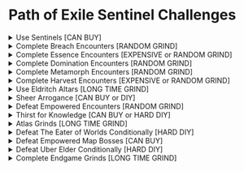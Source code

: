 # Path of Exile Sentinel Challenges

<details>
  <summary>Use Sentinels [CAN BUY]</summary>
  
- [ ] Ancient Pandemonium Sentinel
- [ ] Primeval Stalker Sentinel
- [ ] Ancient Stalker Sentinel
- [ ] Primeval Apex Sentinel
</details>

<details>
  <summary>Complete Breach Encounters [RANDOM GRIND]</summary>
  
 - [ ] Complete Breaches (29/100)
 - [ ] Defeat Chayula, Who Dreamt outside of its Domain
 - [ ] Defeat Xesht-Ula, the Open Hand
 - [ ] Complete a Flawless Breachstone	
</details>

<details>
  <summary>Complete Essence Encounters [EXPENSIVE or RANDOM GRIND]</summary>
  
 - [x] Crack open Essence Monoliths (150/150)
 - [ ] Defeat an Essence Monster which has at least 4 Rare Modifiers																					
 - [x] Defeat an Essence Monster that has 8 Essences in an area level of 80 or higher																	
 - [ ] Defeat an Essence Monster that has at least 2 of the following Essences: Hysteria, Horror, Delirium, Insanity
</details>

<details>
  <summary>Complete Domination Encounters [RANDOM GRIND]</summary>
  
 - [ ] Map Boss											
 - [ ] Breach Boss in the Wild							
 - [ ] Essence Monster									
 - [ ] Metamorph										
 - [ ] Delirium Boss									
 - [ ] Shaper or Elder Guardian	
</details>

<details>
  <summary>Complete Metamorph Encounters [RANDOM GRIND]</summary>
  
 - [ ] Defeat a Metamorph which is comprised of five Unique body parts									
 - [ ] Defeat a Metamorph which has 5 different Rare modifiers											
 - [ ] Defeat a Metamorph and a Rogue Metamorph within five seconds of one another						
 - [ ] Defeat a Metamorph in Tane's Laboratory
</details>

<details>
  <summary>Complete Harvest Encounters [EXPENSIVE or RANDOM GRIND]</summary>
  
 - [x] Defeat a Harvest Boss																			
 - [x] Harvest the Heart of the Grove																	
 - [ ] Sacrifice a stack of at least four Divination Cards and receive double that amount back			
 - [x] Harvest at least 7 Crops in a single Sacred Grove	
</details>

<details>
  <summary>Use Eldritch Altars [LONG TIME GRIND]</summary>
  
 - [ ] Activate Searing Exarch Altars with Wrath of the Cosmos allocated (107/250)
 - [ ] Activate Eater of Worlds Altars with Eldritch Gaze allocated (0/250)
 - [ ] Defeat a Tier 16 Map Boss in a Rare Map after having activated at least 6 Searing Exarch Altars in an area with Wrath of the Cosmos allocated
 - [ ] Defeat a Tier 16 Map Boss in a Rare Map after having activated at least 4 Eater of Worlds Altars which have modifiers that affect the Map Boss with Eldritch Gaze allocated
</details>

<details>
  <summary>Sheer Arrogance [CAN BUY or DIY]</summary>
  
 - [x] Writhing Invitation
 - [ ] Screaming Invitation   
 - [x] Polaric Invitation
 - [x] Incandescent Invitation
 - [x] Maven's Invitation: The Formed
 - [x] Maven's Invitation: The Twisted
 - [ ] Maven's Invitation: The Forgotten 
 - [ ] Maven's Invitation: The Hidden    
 - [ ] Maven's Invitation: The Feared
 - [x] Maven's Invitation: The Elderslayers
</details>

<details>
  <summary>Defeat Empowered Encounters [RANDOM GRIND]</summary>
  
 - [x] Defeat a Map Boss while it has at least 50 Empowerment in an area of level 80 or higher
 - [x] Defeat a Delirium Boss while it has at least 50 Empowerment in an area of level 80 or higher              
 - [ ] Defeat a Breach Boss in its domain while it has at least 50 Empowerment in an area of level 80 or higher  
 - [x] Defeat a Metamorph while it has at least 50 Empowerment in an area of level 80 or higher  
</details>

<details>
  <summary>Thirst for Knowledge [CAN BUY or HARD DIY]</summary>
  
 - [ ] Defeat The Searing Exarch in Absence of Patience and Wisdom while the area is level 85 
</details>

<details>
  <summary>Atlas Grinds [LONG TIME GRIND]</summary>
  
 - [ ] Activate Searing Exarch Altars (156/1000)  
 - [ ] Activate Eater of Worlds Altars (387/1000)
 - [ ] Defeat Witnessed Map Bosses (188/200)
</details>

<details>
  <summary>Defeat The Eater of Worlds Conditionally [HARD DIY]</summary>
  
 - [x] While the area has at least 80% Item Quantity
 - [x] After beginning to drown at least 10 times
 - [ ] Without being affected by more than 10 stacks of Inescapable Doom
 - [ ] With "Unique Boss has 70% increased Area of Effect" modifier affecting the area        
</details>

<details>
  <summary>Defeat Empowered Map Bosses [CAN BUY]</summary>
  
 - [ ] Defeat Suncaller Asha in Park Map while they are Empowered by The Angel of Vengeance            
 - [ ] Defeat Maligaro the Mutilator in Overgrown Shrine Map while they are Empowered by The Epiphany  
 - [ ] Defeat Amalgam of Nightmares in Carcass Map while they are Empowered by The Twisted Trinity     
 - [ ] Defeat Stone of the Currents in Wharf Map while they are Empowered by The Unbridled Tempest     
 - [ ] Defeat Shavronne the Sickening in Cells Map while they are Empowered by The Narcissist          
 - [ ] Defeat Portentia, the Foul in Waste Pool Map while they are Empowered by The Depraved           
 - [ ] Defeat Fire and Fury in Lava Chamber Map while they are Empowered by The Raging Inferno         
 - [ ] Defeat The Restless Shade in Grave Trough Map while they are Empowered by Insomnia         
</details>

<details>
  <summary>Defeat Uber Elder Conditionally [HARD DIY]</summary>
  
 - [ ] After defeating 3 Madness Propagators within 5 seconds            
 - [x] Without taking damage from The Shaper's Beam  
 - [ ] Without detonating any Volatile Anomalies     
 - [ ] After detonating 20 or more Volatile Anomalies        
</details>

<details>
  <summary>Complete Endgame Grinds [LONG TIME GRIND]</summary>
  
 - [x] Level 100
 - [ ] Use the Divine Font in the Endgame Labyrinth (31/250)            
 - [ ] Defeat 4-mod Rare Monsters in Tier 16 Maps (39/100)  
 - [ ] Defeat Uber Bosses (10/100)     
 - [ ] Reach Depth Level 600 in your Azurite Mine
 - [ ] Defeat Tier 16 Map Bosses with at least 50 Empowerment (48/200)
</details>
